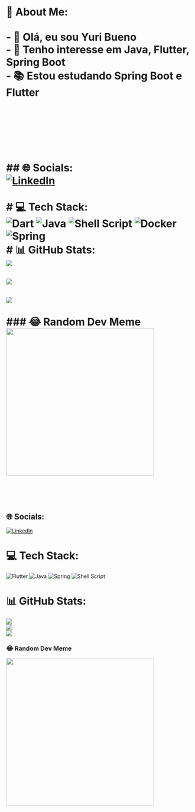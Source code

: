 # 💫 About Me:<br><br>- 👋 Olá, eu sou Yuri Bueno<br>- 👀 Tenho interesse em Java, Flutter, Spring Boot<br>- 📚 Estou estudando Spring Boot e Flutter<br><br><br><br><br><br>## 🌐 Socials:<br>[![LinkedIn](https://img.shields.io/badge/LinkedIn-%230077B5.svg?logo=linkedin&logoColor=white)](https://linkedin.com/in/https://www.linkedin.com/in/yuri-bueno-1bb89a1a4/) <br><br># 💻 Tech Stack:<br>![Dart](https://img.shields.io/badge/dart-%230175C2.svg?style=flat&logo=dart&logoColor=white) ![Java](https://img.shields.io/badge/java-%23ED8B00.svg?style=flat&logo=openjdk&logoColor=white) ![Shell Script](https://img.shields.io/badge/shell_script-%23121011.svg?style=flat&logo=gnu-bash&logoColor=white) ![Docker](https://img.shields.io/badge/docker-%230db7ed.svg?style=flat&logo=docker&logoColor=white) ![Spring](https://img.shields.io/badge/spring-%236DB33F.svg?style=flat&logo=spring&logoColor=white)<br># 📊 GitHub Stats:<br>![](https://github-readme-stats.vercel.app/api?username=ybueno16&theme=radical&hide_border=false&include_all_commits=true&count_private=true)<br/><br>![](https://github-readme-streak-stats.herokuapp.com/?user=ybueno16&theme=radical&hide_border=false)<br/><br>![](https://github-readme-stats.vercel.app/api/top-langs/?username=ybueno16&theme=radical&hide_border=false&include_all_commits=true&count_private=true&layout=compact)<br><br>### 😂 Random Dev Meme<br><img src='https://randommeme-five.vercel.app/' style="height: 400px;"/><br><br><!-- Proudly created with GPRM ( https://gprm.itsvg.in ) --><br>


## 🌐 Socials:
[![LinkedIn](https://img.shields.io/badge/LinkedIn-%230077B5.svg?logo=linkedin&logoColor=white)](https://linkedin.com/in/https://www.linkedin.com/in/yuri-bueno-1bb89a1a4/) 

# 💻 Tech Stack:
![Flutter](https://img.shields.io/badge/Flutter-%2302569B.svg?style=for-the-badge&logo=Flutter&logoColor=white) ![Java](https://img.shields.io/badge/java-%23ED8B00.svg?style=for-the-badge&logo=openjdk&logoColor=white) ![Spring](https://img.shields.io/badge/spring-%236DB33F.svg?style=for-the-badge&logo=spring&logoColor=white) ![Shell Script](https://img.shields.io/badge/shell_script-%23121011.svg?style=for-the-badge&logo=gnu-bash&logoColor=white)
# 📊 GitHub Stats:
![](https://github-readme-stats.vercel.app/api?username=ybueno16&theme=radical&hide_border=false&include_all_commits=true&count_private=true)<br/>
![](https://github-readme-streak-stats.herokuapp.com/?user=ybueno16&theme=radical&hide_border=false)<br/>
![](https://github-readme-stats.vercel.app/api/top-langs/?username=ybueno16&theme=radical&hide_border=false&include_all_commits=true&count_private=true&layout=compact)

### 😂 Random Dev Meme
<img src='https://randommeme-five.vercel.app/' style="height: 400px;"/>

<!-- Proudly created with GPRM ( https://gprm.itsvg.in ) -->
